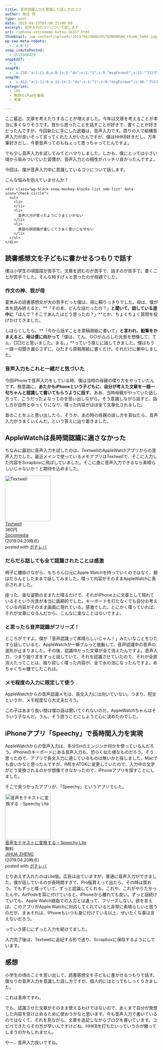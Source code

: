 ```yaml
---
title: 音声認識入力を意識した話し方のコツ
author: 魚住 惇
type: post
date: 2019-04-23T03:00:21+00:00
excerpt: 音声入力のコツについて話します
url: /iphone-voicememo-kotsu-16337.html
thumbnail: /wp-content/uploads/2019/04/UNADJUSTEDNONRAW_thumb_5a0d.jpg
wp-seo-meta-robots:
  - 'a:0:{}'
snap_isAutoPosted:
  - 1555988429
snapEdIT:
  - 1
snapFB:
  - 's:238:"a:1:{i:0;a:8:{s:2:"do";s:1:"1";s:9:"msgFormat";s:51:"ブログを更新しました！%TITLE% %SITENAME%";s:8:"postType";s:1:"A";s:9:"isAutoImg";s:1:"A";s:8:"imgToUse";s:0:"";s:9:"isAutoURL";s:1:"A";s:8:"urlToUse";s:0:"";s:4:"doFB";i:0;}}";'
snapTW:
  - 's:412:"a:1:{i:0;a:12:{s:2:"do";s:1:"1";s:9:"msgFormat";s:46:"ブログを更新しました: %TITLE%  %URL%";s:8:"attchImg";s:1:"1";s:9:"isAutoImg";s:1:"A";s:8:"imgToUse";s:0:"";s:9:"isAutoURL";s:1:"A";s:8:"urlToUse";s:0:"";s:4:"doTW";i:0;s:8:"isPosted";s:1:"1";s:4:"pgID";s:19:"1120522807111299073";s:7:"postURL";s:56:"https://twitter.com/jun3010me/status/1120522807111299073";s:5:"pDate";s:19:"2019-04-23 03:00:30";}}";'
categories:
  - iOS
  - 教師のiPad仕事術
  - 考察

---
```

ここ最近、文章を考えたりすることが増えました。今年は文章を考えることが本当に多くなりそうです。昔から思ったことを話すことが好きで、書くことが好きだったんですが、今回新たに手にした武器は、音声入力です。周りの人で結構音声入力が良いぞって言ってくれた人がいたんですが、僕はHHKB好きだし、万年筆好きだし、今更音声ってのもねぇって思っちゃってたんですよ。

でも少し音声入力を試してみてどハマりしました。しかも、僕にとっては小さい頃から染みついていた習慣が、音声入力との相性がバッチリ良かったんですよ。

今回は、僕が音声入力中に意識しているコツについて話します。

<div class="wp-block-snow-monkey-blocks-box smb-box" style="border-width:1px">
  <div class="smb-box__body">
    <p>
      <span class="smb-highlighter">こんな悩みを抱えていませんか？</span>
    </p>
    
    <div class="wp-block-snow-monkey-blocks-list smb-list" data-icon="check-circle">
      <ul>
        <li>
        </li>
        <li>
          音声入力が思ったようにうまくいかない
        </li>
        <li>
          単語の誤認識が激しくてうまく使いこなせない
        </li>
      </ul>
    </div>
  </div>
</div>

## 読書感想文を子どもに書かせるつもりで話す

僕は小学生の頃国語が苦手で、文章を読むのが苦手で、話すのが苦手で、書くことが苦手でした。そんな時すげぇと思ったのが母親でした。

### 作文の神、我が母

夏休みの読書感想文が大の苦手だった僕は、母に頼りっきりでした。母は、僕が本を読み終えると、**「その本、どんな話だったの？」**と聞いて、話している途中に**「ほんで？そこであんたはどう思ったの？」**とか、ちょくちょく質問を投げかけてきました。

しばらくしたら、**「今から話すことを原稿用紙に書いて」**と言われ、鉛筆をかまえると、母は僕に向かって**「僕は、てん、○○が△△した光景を想像して、てん、□□だと思いました。まる。」**っていう感じに話してきました。僕はもう一語一句聞き漏らさずに、ひたすら原稿用紙に書くだけ。それだけに集中しました。

### 音声入力もこれと一緒だと気づいた

今回iPhoneで音声入力をしている時、僕は<span class="smb-highlighter">当時の母親の喋り方をやっていた</span>んです。無意識に。**あたかもiPhoneという子どもに、自分が考えた文章を一語一句ちゃんと認識して書いてもらうように話す**。ああ、当時母親がやっていた話し方って、こうだったよなってのを思い出しながら。そう意識しながら話すと、話し方が自然とゆっくりになり、喋った内容がほぼ全て文章化されました。

昔のことをふと思い出したら、そうか、<span class="smb-highlighter">あの時の母親の話し方を真似たら、音声入力がうまくいくんだ</span>。という答えに辿り着きました。

## AppleWatchは長時間認識に適さなかった

ちなみに最初に音声入力を試したのは、TextwellのAppleWatchアプリからの音声入力でした。最近メインで使っているメモアプリはTextwellで、そこに入力した内容をScrapboxに飛ばしていました。そこに直に音声入力できるなら素晴らしいじゃないか！と期待を込めました。

<div class="cstmreba">
  <div class="pochireba">
    <a href="https://itunes.apple.com/jp/app/textwell/id696345721?mt=8&uo=4&at=11l7gE"><img decoding="async" loading="lazy" src="https://is5-ssl.mzstatic.com/image/thumb/Purple113/v4/db/bf/4b/dbbf4bff-a353-5abe-faa8-88e92b43194b/source/512x512bb.jpg" alt="Textwell" width="150" height="150" class="pochi_img" /></a>
    <div class="pochi_info">
      <div class="pochi_name">
        <a href="https://itunes.apple.com/jp/app/textwell/id696345721?mt=8&uo=4&at=11l7gE">Textwell</a>
      </div>
      <div class="pochi_price">
        360円
      </div>
      <div class="pochi_seller">
        <a href="https://itunes.apple.com/jp/developer/sociomedia/id696345724?mt=8&uo=4&at=11l7gE">Sociomedia</a>
      </div>
      <div class="pochi_time">
        (2019.04.20時点)
      </div>
      <div class="pochi_post">
        posted with <a href="http://pochireba.com" rel="nofollow noopener noreferrer" target="_blank">ポチレバ</a>
      </div>
    </div>
    <div class="pochireba-footer">
    </div>
  </div>
</div>

### だらだら話しても全て認識されたことは感激

椅子に腰掛けながら、もちろん口元にApple Watchを持っていくのではなく、腕はだらんとしたままで話してみました。喋って内容がそのままAppleWatchに表示されました。

座った、楽な姿勢のままただ喋るだけで、それがiPhone上に文章として現れているそという光景が本当に画期的でした。キーボードを打たなくても自分の考えている内容がそのまま画面に現れている。感激でした。とにかく喋っていれば、それが文章になるんだから、こんなに楽なことはないですよ。

### と思ったら音声認識がフリーズ！

ところがですよ。僕が「音声認識って素晴らしいじゃん！」みたいなことをひたすら話していると、AppleWatchが一瞬ブルっと振動して、音声認識中の音声の波形が止まりました。その後、認識中だった文章が全て消えたんですよ。音声入力、つまり独り言をずっと話していて、それを認識させていたので、それが全部消えたってことは、独り寂しく喋った内容が、全て水の泡になったんですよ。めちゃくちゃ嫌でしたこれは。

### メモ程度の入力に限定して使う

AppleWatchからの音声認識メモは、長文入力には向いていない。つまり、短文というか、メモ程度なら大丈夫だろう。

この子はあまり長い間は僕の話は聞いてくれないのだ。AppleWatchちゃんはそういう子なんだ。うん、そう思うことにしようと心に決めたのでした。

## iPhoneアプリ「Speechy」で長時間入力を実現

AppleWatchからの音声入力は、多分Siriのエンジンか何かを使っているんだろう。iPhoneのキーボードにある音声入力も、恐らく似た様なものだろう。そう思ったので、アプリで長文入力に適しているものは無いかと探しました。Macでも良いかなと思ったんですが、IMEをATOKに変更していたので、入力中の文字がどう変換されるのかが想像できなかったので、iPhoneアプリを探すことにしました。

そこで見つかったアプリが、「Speechy」というアプリでした。

<div class="cstmreba">
  <div class="pochireba">
    <a href="https://itunes.apple.com/jp/app/%E9%9F%B3%E5%A3%B0%E3%82%92%E3%83%86%E3%82%AD%E3%82%B9%E3%83%88%E3%81%AB%E5%A4%89%E6%8F%9B%E3%81%99%E3%82%8B-speechy-lite/id1239150966?mt=8&uo=4&at=11l7gE"><img decoding="async" loading="lazy" src="https://is2-ssl.mzstatic.com/image/thumb/Purple123/v4/f1/e9/7c/f1e97c57-ad07-90c1-f889-2fbca8c043fa/source/512x512bb.jpg" alt="音声をテキストに変換する - Speechy Lite" width="150" height="150" class="pochi_img" /></a>
    <div class="pochi_info">
      <div class="pochi_name">
        <a href="https://itunes.apple.com/jp/app/%E9%9F%B3%E5%A3%B0%E3%82%92%E3%83%86%E3%82%AD%E3%82%B9%E3%83%88%E3%81%AB%E5%A4%89%E6%8F%9B%E3%81%99%E3%82%8B-speechy-lite/id1239150966?mt=8&uo=4&at=11l7gE">音声をテキストに変換する &#8211; Speechy Lite</a>
      </div>
      <div class="pochi_price">
        無料
      </div>
      <div class="pochi_seller">
        <a href="https://itunes.apple.com/jp/developer/jihua-zheng/id1439538878?mt=8&uo=4&at=11l7gE">JIHUA ZHENG</a>
      </div>
      <div class="pochi_time">
        (2019.04.20時点)
      </div>
      <div class="pochi_post">
        posted with <a href="http://pochireba.com" rel="nofollow noopener noreferrer" target="_blank">ポチレバ</a>
      </div>
    </div>
    <div class="pochireba-footer">
    </div>
  </div>
</div>

とりあえず入れたのはLite版。広告は出ていますが、普通に音声入力ができました。僕が話しているのが長時間すぎて、Pro版買えって出たら、その時は買おう。でもずっと喋っていて、ずっと認識してくれる。これや、これがやりたかったんや。AirPodsを耳に付けていると、iPhoneから離れても良い。ずっと話続けていても、Apple Watch経由での入力とは違って、フリーズしない。欲を言えば、このアプリがApple Watchに対応してくれていると非常に素晴らしいと思うのだが、まぁそれは、iPhoneもいつも身に付けている以上、ぜいたくな事は言えないだろう。

っていう感じにずっと入力を続けてました。

入力完了後は、Textwellに追記する形で送り、Scrapboxに保存するようにしています。

## 感想

小学生の頃のことを思い出して、読書感想文を子どもに書かせるつもりで話す。僕なりの音声入力を意識した話し方ですが、個人的にはとってもしっくりきました。

これは革命ですわ。

でも、認識させた文章がそのまま使えるわけではないので、あくまで自分が発想した内容を受け止めるために使おうかなと思います。今も音声入力で書いているのではなくて、それを見ながら、文章を追記しながらブログを書いています。コピペできたらその方が早いんですけどね、HHKBを打ちたいっていうのが勝ってしまうのかもしれません。

やー、音声入力良いですね。